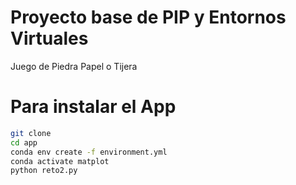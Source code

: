 # Proyecto base de PIP y Entornos Virtuales

Juego de Piedra Papel o Tijera

# Para instalar el App

```sh
git clone
cd app
conda env create -f environment.yml
conda activate matplot
python reto2.py
```